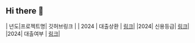 ## Hi there 👋

<!--
**w00jji/w00jji** is a ✨ _special_ ✨ repository because its `README.md` (this file) appears on your GitHub profile.

Here are some ideas to get you started:

- 🔭 I’m currently working on ...
- 🌱 I’m currently learning ...
- 👯 I’m looking to collaborate on ...
- 🤔 I’m looking for help with ...
- 💬 Ask me about ...
- 📫 How to reach me: ...
- 😄 Pronouns: ...
- ⚡ Fun fact: ...
-->


| 년도|프로젝트명| 깃허브링크 |
| 2024 | 대출상환 | [링크](https://github.com/w00jji/Loan_repayment)|
|2024| 신용등급| [링크](www.naver.com)|
|2024| 대출여부 | [링크](www.naver.com)|

